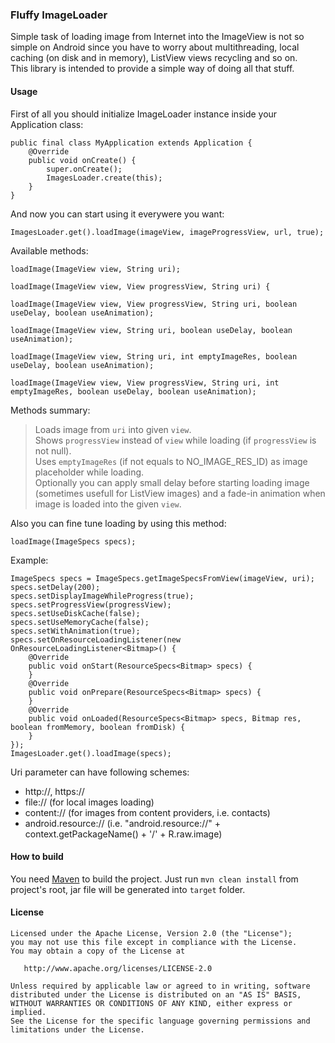 ### Fluffy ImageLoader ###

Simple task of loading image from Internet into the ImageView is not so simple on Android since you have to worry about multithreading, local caching (on disk and in memory), ListView views recycling and so on.  
This library is intended to provide a simple way of doing all that stuff.

#### Usage ####

First of all you should initialize ImageLoader instance inside your Application class:

    public final class MyApplication extends Application {
        @Override
        public void onCreate() {
            super.onCreate();
            ImagesLoader.create(this);
        }
    }

And now you can start using it everywere you want:

    ImagesLoader.get().loadImage(imageView, imageProgressView, url, true);

Available methods:

    loadImage(ImageView view, String uri);

    loadImage(ImageView view, View progressView, String uri) {

    loadImage(ImageView view, View progressView, String uri, boolean useDelay, boolean useAnimation);

    loadImage(ImageView view, String uri, boolean useDelay, boolean useAnimation);

    loadImage(ImageView view, String uri, int emptyImageRes, boolean useDelay, boolean useAnimation);

    loadImage(ImageView view, View progressView, String uri, int emptyImageRes, boolean useDelay, boolean useAnimation);

Methods summary:

> Loads image from `uri` into given `view`.  
> Shows `progressView` instead of `view` while loading (if `progressView` is not null).  
> Uses `emptyImageRes` (if not equals to NO_IMAGE_RES_ID) as image placeholder while loading.  
> Optionally you can apply small delay before starting loading image (sometimes usefull for ListView images) and a fade-in animation when image is loaded into the given `view`.

Also you can fine tune loading by using this method:

    loadImage(ImageSpecs specs);

Example:

    ImageSpecs specs = ImageSpecs.getImageSpecsFromView(imageView, uri);
    specs.setDelay(200);
    specs.setDisplayImageWhileProgress(true);
    specs.setProgressView(progressView);
    specs.setUseDiskCache(false);
    specs.setUseMemoryCache(false);
    specs.setWithAnimation(true);
    specs.setOnResourceLoadingListener(new OnResourceLoadingListener<Bitmap>() {
        @Override
        public void onStart(ResourceSpecs<Bitmap> specs) {
        }
        @Override
        public void onPrepare(ResourceSpecs<Bitmap> specs) {
        }
        @Override
        public void onLoaded(ResourceSpecs<Bitmap> specs, Bitmap res, boolean fromMemory, boolean fromDisk) {
        }
    });
    ImagesLoader.get().loadImage(specs);

Uri parameter can have following schemes:  
* http://, https://
* file:// (for local images loading)
* content:// (for images from content providers, i.e. contacts)
* android.resource:// (i.e. "android.resource://" + context.getPackageName() + '/' + R.raw.image)

#### How to build ####

You need [Maven](http://maven.apache.org/) to build the project. Just run `mvn clean install` from project's root, jar file will be generated into `target` folder.

#### License ####

    Licensed under the Apache License, Version 2.0 (the "License");
    you may not use this file except in compliance with the License.
    You may obtain a copy of the License at

       http://www.apache.org/licenses/LICENSE-2.0

    Unless required by applicable law or agreed to in writing, software
    distributed under the License is distributed on an "AS IS" BASIS,
    WITHOUT WARRANTIES OR CONDITIONS OF ANY KIND, either express or implied.
    See the License for the specific language governing permissions and
    limitations under the License.

